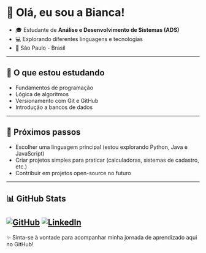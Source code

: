 # 👋 Olá, eu sou a Bianca!

- 🎓 Estudante de **Análise e Desenvolvimento de Sistemas (ADS)**  
- 💻 Explorando diferentes linguagens e tecnologias  
- 📍 São Paulo - Brasil 
---

## 🌱 O que estou estudando
- Fundamentos de programação  
- Lógica de algoritmos  
- Versionamento com Git e GitHub  
- Introdução a bancos de dados  

---

## 🔎 Próximos passos
- Escolher uma linguagem principal (estou explorando Python, Java e JavaScript)  
- Criar projetos simples para praticar (calculadoras, sistemas de cadastro, etc.)  
- Contribuir em projetos open-source no futuro  

---

## 📊 GitHub Stats
[![GitHub](https://img.shields.io/badge/GitHub-100000?style=for-the-badge&logo=github&logoColor=white)](https://github.com/silva-bianca/Silva-bianca)
[![LinkedIn](https://img.shields.io/badge/LinkedIn-0077B5?style=for-the-badge&logo=linkedin&logoColor=white)](https://www.linkedin.com/in/biancadasilvalima)
---

✨ Sinta-se à vontade para acompanhar minha jornada de aprendizado aqui no GitHub!
